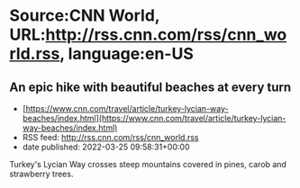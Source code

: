 # Source:CNN World, URL:http://rss.cnn.com/rss/cnn_world.rss, language:en-US

## An epic hike with beautiful beaches at every turn
 - [https://www.cnn.com/travel/article/turkey-lycian-way-beaches/index.html](https://www.cnn.com/travel/article/turkey-lycian-way-beaches/index.html)
 - RSS feed: http://rss.cnn.com/rss/cnn_world.rss
 - date published: 2022-03-25 09:58:31+00:00

Turkey's Lycian Way crosses steep mountains covered in pines, carob and strawberry trees.

